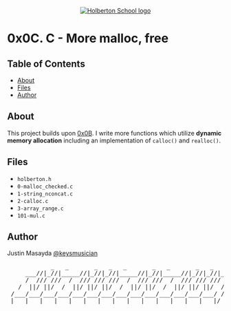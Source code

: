 <p align="center">
  <a href=#>
    <img src="https://intranet.hbtn.io/assets/holberton-logo-full-black-157ccfa3d2134776c1e3f78c0fe682968e8848b64fcacc6187976044f75f35a8.png" alt="Holberton School logo">
  </a>
</p>

# 0x0C. C - More malloc, free

## Table of Contents
* [About](#about)
* [Files](#files)
* [Author](#author)

## About
This project builds upon [0x0B](https://github.com/keysmusician/holbertonschool-low_level_programming/tree/main/0x0B-malloc_free). I write more functions which utilize **dynamic memory allocation** including an implementation of `calloc()` and `realloc()`.

## Files
* `holberton.h`
* `0-malloc_checked.c`
* `1-string_nconcat.c`
* `2-calloc.c`
* `3-array_range.c`
* `101-mul.c`

## Author
Justin Masayda [@keysmusician](https://github.com/keysmusician)
<pre align="center">
            _   _       _   _   _       _   _       _   _   _      
     ___//|_//|_____//|_//|_//|_____//|_//|_____//|_//|_//|___
     /  /// ///  /  /// /// ///  /  /// ///  /  /// /// ///  / |
   /  ||/ ||/  /  ||/ ||/ ||/  /  ||/ ||/  /  ||/ ||/ ||/  / /
 /___/___/___/___/___/___/___/___/___/___/___/___/___/___/ /
|___|___|___|___|___|___|___|___|___|___|___|___|___|___|/
</pre>
<p><span style="font-family: 'Lucida Console'; line-height: 14px; font-size: 14px; display: inline-block;">&nbsp;</span></p>

